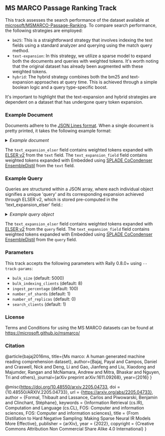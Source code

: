 ## MS MARCO Passage Ranking Track

This track assesses the search performance of the dataset available at [microsoft/MSMARCO-Passage-Ranking](https://github.com/microsoft/MSMARCO-Passage-Ranking).
To compare search performance, the following strategies are employed:
* `bm25`: This is a straightforward strategy that involves indexing the text fields using a standard analyzer and querying using the match query method.
* `text-expansion`: In this strategy, we utilize a sparse model to expand both the documents and queries with weighted tokens. It's worth noting that the original dataset has already been augmented with these weighted tokens.
* `hybrid`: The hybrid strategy combines both the bm25 and text-expansion approaches at query time. This is achieved through a simple boolean logic and a query type-specific boost.

It's important to highlight that the text-expansion and hybrid strategies are dependent on a dataset that has undergone query token expansion.

### Example Document

Documents adhere to the [JSON Lines format](https://jsonlines.org/).
When a single document is pretty printed, it takes the following example format:

<details>
  <summary><i>Example document</i></summary>

```json
{
  "id": "0",
  "text": " The presence of communication amid scientific minds was equally important to the success of the Manhattan Project as scientific intellect was. The only cloud hanging over the impressive achievement of the atomic researchers and engineers is what their success truly meant; hundreds of thousands of innocent lives obliterated.",
  "text_expansion_elser": {
    "1012": 0.0532,
    "2001": 0.4969,
    "2004": 0.0698,
    "2020": 0.1003,
    "2036": 0.002,
    "2058": 0.504,
    "2069": 0.772,
    "2076": 0.0279,
    "2111": 0.3005,
    "2116": 0.4992,
    "2162": 0.3354,
    "2166": 0.5433,
    "2245": 0.1569,
    "2259": 0.1686,
    "2331": 0.3996,
    "2351": 0.3937,
    "2390": 0.0994,
    "2426": 0.781,
    "2439": 0.0421,
    "2454": 0.3381,
    "2470": 0.5382,
    "2492": 0.0514,
    "2510": 0.0542,
    "2529": 0.1986,
    "2535": 0.3113,
    "2557": 0.3262,
    "2561": 0.241,
    "2565": 0.1594,
    "2568": 1.003,
    "2590": 1.2239,
    "2622": 1.0881,
    "2653": 0.2192,
    "2671": 0.7729,
    "2682": 0.193,
    "2730": 0.4074,
    "2831": 0.0815,
    "2934": 0.0107,
    "2964": 0.0184,
    "2968": 0.0958,
    "2974": 0.3976,
    "3003": 0.1792,
    "3067": 0.3312,
    "3112": 1.2943,
    "3144": 0.8366,
    "3169": 0.2145,
    "3214": 0.4048,
    "3221": 0.3142,
    "3241": 0.2569,
    "3260": 0.5591,
    "3268": 0.7352,
    "3271": 0.0994,
    "3274": 0.1954,
    "3278": 0.4488,
    "3294": 0.1636,
    "3330": 0.5762,
    "3350": 0.0569,
    "3354": 0.5979,
    "3377": 0.5128,
    "3386": 0.1299,
    "3399": 0.0078,
    "3462": 0.067,
    "3466": 0.412,
    "3521": 0.1644,
    "3570": 0.116,
    "3574": 0.2386,
    "3578": 0.2394,
    "3595": 0.5439,
    "3667": 0.0039,
    "3712": 0.1776,
    "3716": 0.4197,
    "3739": 1.15,
    "3742": 0.0165,
    "3754": 0.3381,
    "3758": 0.4986,
    "3768": 0.234,
    "3800": 0.4094,
    "3834": 0.397,
    "3874": 0.0967,
    "3908": 0.1962,
    "3947": 0.227,
    "3987": 0.0643,
    "3992": 0.6553,
    "4045": 1.0848,
    "4072": 0.1544,
    "4073": 0.1212,
    "4105": 0.7038,
    "4142": 0.0941,
    "4167": 0.6044,
    "4187": 0.2652,
    "4230": 0.1652,
    "4249": 0.1038,
    "4255": 0.0421,
    "4265": 0.0346,
    "4301": 0.6719,
    "4378": 0.3005,
    "4382": 0.1719,
    "4454": 0.9116,
    "4471": 0.8551,
    "4483": 0.0551,
    "4512": 0.2082,
    "4517": 1.1936,
    "4613": 0.3013,
    "4795": 0.001,
    "4806": 1.1799,
    "4807": 1.5196,
    "4945": 0.307,
    "5056": 0.0716,
    "5081": 0.4855,
    "5082": 0.2278,
    "5112": 0.4927,
    "5177": 0.5751,
    "5190": 0.762,
    "5192": 0.193,
    "5195": 0.4305,
    "5197": 0.4002,
    "5263": 0.086,
    "5584": 0.3917,
    "5606": 0.7192,
    "5621": 0.3213,
    "5689": 1.1906,
    "5694": 0.1978,
    "5792": 0.0174,
    "5817": 0.0569,
    "5892": 0.2569,
    "5894": 0.2727,
    "5920": 0.2478,
    "5921": 0.5762,
    "5951": 0.3041,
    "5968": 0.9762,
    "6035": 0.3957,
    "6112": 1.6164,
    "6145": 0.4879,
    "6150": 0.4531,
    "6178": 0.0551,
    "6179": 0.0761,
    "6215": 0.5893,
    "6338": 0.294,
    "6344": 1.2325,
    "6378": 0.4184,
    "6394": 0.5461,
    "6396": 0.3192,
    "6429": 0.4795,
    "6438": 0.6902,
    "6454": 0.0542,
    "6529": 0.4927,
    "6580": 0.0542,
    "6614": 0.0298,
    "6691": 0.3326,
    "6726": 0.2294,
    "6731": 0.5668,
    "6755": 0.0327,
    "6827": 0.4425,
    "6831": 0.4413,
    "6842": 0.0985,
    "6865": 0.723,
    "6950": 0.4758,
    "7036": 1.3646,
    "7128": 1.7132,
    "7155": 0.7144,
    "7224": 0.474,
    "7344": 0.027,
    "7551": 0.4229,
    "7691": 0.354,
    "7738": 0.1073,
    "7784": 0.3374,
    "7789": 0.7845,
    "7857": 0.0049,
    "7968": 0.0126,
    "8012": 0.0615,
    "8027": 0.1922,
    "8044": 1.1989,
    "8052": 1.0313,
    "8053": 0.4951,
    "8249": 0.1047,
    "8274": 0.5302,
    "8495": 0.2933,
    "8573": 0.8392,
    "8643": 0.3381,
    "8664": 0.639,
    "8817": 0.5238,
    "8995": 0.3904,
    "9250": 0.227,
    "9272": 0.1073,
    "9273": 1.0059,
    "9274": 0.3227,
    "9414": 0.0788,
    "9593": 1.0789,
    "9666": 0.44,
    "9714": 0.4867,
    "9881": 0.0788,
    "9915": 0.3354,
    "10013": 0.4587,
    "10106": 0.7258,
    "10232": 0.4074,
    "10398": 0.2947,
    "10585": 0.0155,
    "10639": 0.4801,
    "10753": 0.5563,
    "10811": 0.1825,
    "11067": 0.1187,
    "11094": 0.8298,
    "11343": 0.1221,
    "11834": 0.4068,
    "11957": 0.2719,
    "11981": 0.2904,
    "12064": 0.0203,
    "12168": 0.043,
    "12656": 0.0049,
    "13298": 0.0477,
    "13353": 0.0734,
    "13463": 1.4085,
    "13702": 0.354,
    "13787": 0.7519,
    "14247": 0.5244,
    "14332": 0.4939,
    "14354": 0.0486,
    "14446": 0.026,
    "14518": 0.2509,
    "14582": 0.1012,
    "14836": 0.501,
    "15237": 0.171,
    "15240": 0.0251,
    "15304": 0.1652,
    "15313": 0.2255,
    "15360": 0.2263,
    "15699": 0.077,
    "15909": 0.067,
    "16332": 0.0486,
    "16349": 0.4758,
    "17128": 0.1376,
    "17171": 0.8829,
    "17571": 0.0364,
    "17610": 0.2239,
    "17669": 0.4235,
    "17690": 0.0346,
    "20168": 0.4184,
    "20223": 0.615,
    "22779": 1.2528,
    "23516": 0.2161,
    "24706": 0.2808,
    "24823": 1.1549,
    "25501": 0.197,
    "25699": 0.1946,
    "26757": 0.0184,
    "26761": 0.3113,
    "27304": 0.2137,
    "27885": 0.9349
  },
  "text_expansion_splade": {
    "1012": 0.3631187677383423,
    "1996": 0.10386212915182114,
    "2001": 0.6482197642326355,
    "2018": 0.26300138235092163,
    "2020": 0.29727572202682495,
    "2036": 0.047292523086071014,
    "2037": 0.022334402427077293,
    "2056": 0.1187933161854744,
    "2058": 0.7198290824890137,
    "2069": 0.7356694340705872,
    "2111": 0.1949157863855362,
    "2116": 0.5763568878173828,
    "2138": 0.5245229005813599,
    "2162": 0.022828133776783943,
    "2166": 0.4356202185153961,
    "2245": 0.6946561932563782,
    "2253": 0.0927567183971405,
    "2259": 0.9687072038650513,
    "2306": 0.17516079545021057,
    "2307": 0.09703954309225082,
    "2318": 0.18717986345291138,
    "2331": 0.43182945251464844,
    "2351": 0.055112287402153015,
    "2359": 0.0021027815528213978,
    "2390": 0.13972416520118713,
    "2419": 0.10198730230331421,
    "2426": 0.867919921875,
    "2428": 0.2679789364337921,
    "2466": 0.09735031425952911,
    "2470": 0.5125362873077393,
    "2535": 0.2829703092575073,
    "2554": 0.05223208665847778,
    "2557": 0.324849396944046,
    "2568": 1.125809669494629,
    "2590": 0.9075665473937988,
    "2622": 1.6490538120269775,
    "2671": 0.45066821575164795,
    "2739": 0.0042104171589016914,
    "2765": 0.02844362147152424,
    "2812": 0.41171392798423767,
    "2817": 0.09246815741062164,
    "2837": 0.05304008349776268,
    "2913": 0.052729036659002304,
    "2920": 0.0004190743784420192,
    "3003": 0.32047703862190247,
    "3092": 0.2290302962064743,
    "3112": 1.3542659282684326,
    "3125": 0.2881143391132355,
    "3144": 1.1722984313964844,
    "3214": 0.44847381114959717,
    "3241": 0.7367000579833984,
    "3249": 0.22390367090702057,
    "3260": 0.005878155585378408,
    "3268": 0.48173144459724426,
    "3271": 0.7639228701591492,
    "3278": 0.3204863369464874,
    "3280": 0.42589884996414185,
    "3330": 0.8624790906906128,
    "3463": 0.03765460103750229,
    "3478": 0.5670281648635864,
    "3716": 0.002337549114599824,
    "3739": 1.5856860876083374,
    "3768": 0.14177672564983368,
    "3800": 0.22762496769428253,
    "3908": 0.6601752042770386,
    "3934": 1.0603137016296387,
    "3992": 0.9148210287094116,
    "4028": 0.3479207456111908,
    "4045": 1.4387931823730469,
    "4072": 0.035774633288383484,
    "4146": 0.04391007870435715,
    "4254": 0.7179223895072937,
    "4301": 0.4919990599155426,
    "4382": 0.043692447245121,
    "4454": 1.1404461860656738,
    "4471": 0.4757223427295685,
    "4504": 0.22777049243450165,
    "4517": 0.7626373767852783,
    "4598": 0.5973050594329834,
    "4806": 1.4541637897491455,
    "4807": 1.6540457010269165,
    "4847": 0.0899198055267334,
    "4928": 0.005014462396502495,
    "4988": 0.1590251922607422,
    "5081": 0.2989031970500946,
    "5113": 0.12192646414041519,
    "5177": 0.11911000311374664,
    "5190": 0.274760365486145,
    "5197": 1.2774497270584106,
    "5201": 0.42462146282196045,
    "5234": 0.3017968237400055,
    "5456": 0.18773683905601501,
    "5621": 0.8214423656463623,
    "5689": 1.2033592462539673,
    "5792": 0.07180116325616837,
    "5817": 0.06378868222236633,
    "5823": 0.029040874913334846,
    "5875": 0.20899030566215515,
    "5920": 0.03591103106737137,
    "5921": 0.949133038520813,
    "5951": 0.1824076920747757,
    "5968": 0.9050946831703186,
    "6033": 0.0034226696006953716,
    "6112": 1.2841026782989502,
    "6145": 0.6295260190963745,
    "6215": 0.0640154704451561,
    "6344": 1.0698997974395752,
    "6396": 0.11138009279966354,
    "6429": 0.2049790322780609,
    "6438": 0.017457427456974983,
    "6529": 0.6316996216773987,
    "6627": 0.12303610891103745,
    "6691": 0.01563728041946888,
    "6731": 0.09058317542076111,
    "6801": 0.23981697857379913,
    "6865": 0.4851866662502289,
    "6950": 0.6207808256149292,
    "7036": 1.8336427211761475,
    "7128": 2.3282833099365234,
    "7155": 0.8153350949287415,
    "7461": 0.026216521859169006,
    "7551": 0.6143031120300293,
    "7596": 0.1737474799156189,
    "7691": 0.3292960822582245,
    "7784": 0.3373029828071594,
    "7789": 1.1497657299041748,
    "7848": 0.19267450273036957,
    "7857": 0.14235664904117584,
    "8044": 1.107617735862732,
    "8052": 0.9456089735031128,
    "8053": 0.488263875246048,
    "8553": 0.10458123683929443,
    "8573": 0.19699245691299438,
    "8664": 0.20899634063243866,
    "8817": 0.44853806495666504,
    "8826": 0.2641114592552185,
    "9250": 0.7495864033699036,
    "9273": 1.368172287940979,
    "9593": 1.4299263954162598,
    "9727": 0.0375167541205883,
    "10013": 0.1794661432504654,
    "10106": 0.9806074500083923,
    "10617": 0.055851664394140244,
    "10639": 0.20029209554195404,
    "10753": 0.4513668417930603,
    "11657": 0.33716171979904175,
    "12108": 0.5875276327133179,
    "13128": 0.3405190408229828,
    "13463": 1.9018585681915283,
    "13702": 0.2059791535139084,
    "13787": 0.8281938433647156,
    "14152": 0.23866963386535645,
    "14332": 0.4160661995410919,
    "15237": 0.11889691650867462,
    "15313": 0.17253799736499786,
    "15359": 0.005433463957160711,
    "15699": 0.0891980454325676,
    "16724": 0.38965851068496704,
    "17171": 0.7403897643089294,
    "17571": 0.2497434914112091,
    "17669": 0.044961147010326385,
    "20168": 0.326712042093277,
    "20805": 0.04431282728910446,
    "20972": 0.25430595874786377,
    "22134": 0.021065181121230125,
    "22229": 0.07197896391153336,
    "22779": 1.992691993713379,
    "24762": 0.02640775963664055,
    "24823": 1.7344380617141724,
    "25526": 0.09561435878276825,
    "25699": 0.07097204029560089,
    "26761": 0.2922402024269104,
    "27885": 0.8794988989830017
  }
}
```
</details>

The `text_expansion_elser` field contains weighted tokens expanded with [ELSER v2](https://www.elastic.co/guide/en/machine-learning/current/ml-nlp-elser.html#elser-v2) from the `text` field.
The `text_expansion_field` field contains weighted tokens expanded with Embedded using [SPLADE CoCondenser
EnsembleDistil](https://huggingface.co/naver/splade-cocondenser-ensembledistil) from the `text` field.

### Example Query

Queries are structured within a JSON array, where each individual object signifies a unique 'query' and its corresponding expansion achieved through ELSER v2, which is stored pre-computed in the 'text_expansion_elser' field.:

<details>
  <summary><i>Example query object</i></summary>

```json
{
  "id": "1185869",
  "query": ")what was the immediate impact of the success of the manhattan project?",
  "text_expansion_elser": {
    "1007": 0.0467,
    "2001": 0.7492,
    "2020": 0.0107,
    "2054": 0.1719,
    "2137": 0.1536,
    "2150": 0.343,
    "2162": 0.1264,
    "2220": 0.3013,
    "2234": 0.1064,
    "2458": 0.3609,
    "2537": 0.2433,
    "2590": 0.4951,
    "2622": 1.6016,
    "2765": 0.2524,
    "2810": 0.0815,
    "2933": 0.0905,
    "3066": 0.1882,
    "3112": 1.6759,
    "3144": 1.1732,
    "3169": 0.2121,
    "3171": 0.5579,
    "3202": 1.0016,
    "3260": 0.3163,
    "3278": 0.234,
    "3303": 0.435,
    "3354": 0.4463,
    "3377": 0.3547,
    "3381": 0.2247,
    "3386": 0.1898,
    "3462": 0.0029,
    "3466": 0.9516,
    "3578": 0.4807,
    "3740": 0.3751,
    "3758": 0.6694,
    "3845": 0.0788,
    "3874": 0.1536,
    "3890": 0.0346,
    "3925": 0.0421,
    "3947": 0.1029,
    "4105": 0.2247,
    "4158": 0.1108,
    "4187": 0.068,
    "4254": 1.4524,
    "4483": 0.6076,
    "4517": 0.9194,
    "4736": 0.1108,
    "4926": 0.0698,
    "4945": 0.4469,
    "5036": 0.2137,
    "5081": 0.3099,
    "5082": 0.1502,
    "5817": 0.241,
    "5951": 0.3374,
    "5968": 0.6883,
    "6035": 0.2263,
    "6186": 0.0402,
    "6215": 0.3206,
    "6234": 1.4936,
    "6256": 0.0058,
    "6344": 0.6223,
    "6378": 0.7315,
    "6396": 0.0523,
    "6580": 0.286,
    "7128": 2.0289,
    "7461": 0.6533,
    "7738": 0.0634,
    "7784": 0.3113,
    "8027": 0.4171,
    "8573": 1.1243,
    "9274": 0.2417,
    "9560": 0.234,
    "9727": 0.2823,
    "9915": 0.1536,
    "10530": 0.1519,
    "10796": 0.1776,
    "12393": 0.0523,
    "14200": 0.1994,
    "14463": 0.4698,
    "15237": 0.0458,
    "16551": 0.1809,
    "16696": 0.2852,
    "17060": 0.0058,
    "20223": 0.5393,
    "20506": 0.2874
  },
  "text_expansion_splade": {
    "1012": 0.05620688199996948,
    "2001": 0.8697123527526855,
    "2018": 0.20457512140274048,
    "2020": 0.33838802576065063,
    "2138": 0.5695716142654419,
    "2162": 0.23281005024909973,
    "2253": 0.13222749531269073,
    "2259": 1.0838828086853027,
    "2318": 0.29319196939468384,
    "2343": 0.1350715458393097,
    "2359": 0.17300662398338318,
    "2390": 0.197800874710083,
    "2419": 0.18021120131015778,
    "2466": 0.19263622164726257,
    "2590": 0.5410725474357605,
    "2622": 1.765165090560913,
    "2724": 0.5046749711036682,
    "2765": 0.6416297554969788,
    "3112": 1.6472687721252441,
    "3125": 0.32392439246177673,
    "3144": 1.4906034469604492,
    "3202": 0.1286369413137436,
    "3271": 0.6674743294715881,
    "3466": 1.0303399562835693,
    "3478": 0.6903711557388306,
    "3607": 0.017673052847385406,
    "3896": 0.601482093334198,
    "3934": 0.9560214877128601,
    "4028": 0.11801257729530334,
    "4254": 1.6604866981506348,
    "4504": 0.3938198387622833,
    "4517": 0.11678136140108109,
    "5081": 0.09045428782701492,
    "5201": 0.35325339436531067,
    "5234": 0.11604964733123779,
    "5823": 0.216314435005188,
    "5968": 0.7732505798339844,
    "6234": 1.5580408573150635,
    "6691": 0.03338003531098366,
    "7128": 2.529103994369507,
    "7461": 0.4140140414237976,
    "7521": 0.02865590713918209,
    "7551": 0.3331337869167328,
    "7596": 0.2527310848236084,
    "7738": 0.027308324351906776,
    "8372": 0.22642642259597778,
    "8573": 0.15812493860721588,
    "10530": 0.11040171980857849,
    "14670": 0.7605103254318237,
    "25755": 0.011098586022853851
  }
}
```
</details>

The `text_expansion_elser` field contains weighted tokens expanded with [ELSER v2](https://www.elastic.co/guide/en/machine-learning/current/ml-nlp-elser.html#elser-v2) from the `query` field.
The `text_expansion_field` field contains weighted tokens expanded with Embedded using [SPLADE CoCondenser
EnsembleDistil](https://huggingface.co/naver/splade-cocondenser-ensembledistil) from the `query` field.

### Parameters
This track accepts the following parameters with Rally 0.8.0+ using `--track-params`:

* `bulk_size` (default: 5000)
* `bulk_indexing_clients` (default: 8)
* `ingest_percentage` (default: 100)
* `number_of_shards` (default: 1)
* `number_of_replicas` (default: 0)
* `search_clients` (default: 1)

### License
Terms and Conditions for using the MS MARCO datasets can be found at https://microsoft.github.io/msmarco/

### Citation
@article{bajaj2016ms,
title={Ms marco: A human generated machine reading comprehension dataset},
author={Bajaj, Payal and Campos, Daniel and Craswell, Nick and Deng, Li and Gao, Jianfeng and Liu, Xiaodong and Majumder, Rangan and McNamara, Andrew and Mitra, Bhaskar and Nguyen, Tri and others},
journal={arXiv preprint arXiv:1611.09268},
year={2016}
}

@misc{https://doi.org/10.48550/arxiv.2205.04733,
doi = {10.48550/ARXIV.2205.04733},
url = {https://arxiv.org/abs/2205.04733},
author = {Formal, Thibault and Lassance, Carlos and Piwowarski, Benjamin and Clinchant, Stéphane},
keywords = {Information Retrieval (cs.IR), Computation and Language (cs.CL), FOS: Computer and information sciences, FOS: Computer and information sciences},
title = {From Distillation to Hard Negative Sampling: Making Sparse Neural IR Models More Effective},
publisher = {arXiv},
year = {2022},
copyright = {Creative Commons Attribution Non Commercial Share Alike 4.0 International}
}

